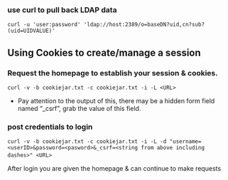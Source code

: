 ### use curl to pull back LDAP data
`curl -u 'user:password' 'ldap://host:2389/o=baseDN?uid,cn?sub?(uid=UIDVALUE)'`

## Using Cookies to create/manage a session
### Request the homepage to establish your session & cookies.
`curl -v -b cookiejar.txt -c cookiejar.txt -i -L <URL>`
* Pay attention to the output of this, there may be a hidden form field named “_csrf”, grab the value of this field.
 
### post credentials to login
`curl -v -b cookiejar.txt -c cookiejar.txt -i -L -d "username=<userID>&password=<pasword>&_csrf=<string from above including dashes>" <URL>`
 

After login you are given the homepage & can continue to make requests
